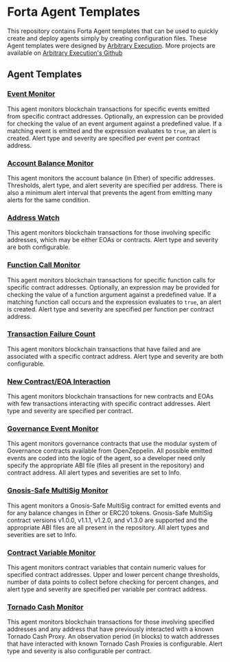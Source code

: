 # Forta Agent Templates

This repository contains Forta Agent templates that can be used to quickly create and deploy agents
simply by creating configuration files. These Agent templates were designed by [Arbitrary Execution](https://www.arbitraryexecution.com/). More projects are available on [Arbitrary Execution's Github](https://github.com/arbitraryexecution)

## Agent Templates

### [Event Monitor](admin-events/SETUP.md)

This agent monitors blockchain transactions for specific events emitted from specific contract
addresses. Optionally, an expression can be provided for checking the value of an event argument
against a predefined value. If a matching event is emitted and the expression evaluates to `true`,
an alert is created. Alert type and severity are specified per event per contract address.

### [Account Balance Monitor](account-balance/SETUP.md)

This agent monitors the account balance (in Ether) of specific addresses. Thresholds, alert type,
and alert severity are specified per address. There is also a minimum alert interval that prevents
the agent from emitting many alerts for the same condition.

### [Address Watch](address-watch/SETUP.md)

This agent monitors blockchain transactions for those involving specific addresses, which may be
either EOAs or contracts. Alert type and severity are both configurable.

### [Function Call Monitor](monitor-function-calls/SETUP.md)

This agent monitors blockchain transactions for specific function calls for specific contract
addresses. Optionally, an expression may be provided for checking the value of a function argument
against a predefined value. If a matching function call occurs and the expression evaluates to
`true`, an alert is created. Alert type and severity are specified per function per contract
address.

### [Transaction Failure Count](transaction-failure-count/SETUP.md)

This agent monitors blockchain transactions that have failed and are associated with a specific
contract address. Alert type and severity are both configurable.

### [New Contract/EOA Interaction](new-contract-interaction/SETUP.md)

This agent monitors blockchain transactions for new contracts and EOAs with few transactions
interacting with specific contract addresses. Alert type and severity are specified per contract.

### [Governance Event Monitor](governance/SETUP.md)

This agent monitors governance contracts that use the modular system of Governance contracts available
from OpenZeppelin. All possible emitted events are coded into the logic of the agent, so a developer
need only specify the appropriate ABI file (files all present in the repository) and contract address.
All alert types and severities are set to Info.

### [Gnosis-Safe MultiSig Monitor](gnosis-safe-multisig/SETUP.md)

This agent monitors a Gnosis-Safe MultiSig contract for emitted events and for any balance changes in
Ether or ERC20 tokens. Gnosis-Safe MultiSig contract versions v1.0.0, v1.1.1, v1.2.0, and v1.3.0 are
supported and the appropriate ABI files are all present in the repository. All alert types and
severities are set to Info.

### [Contract Variable Monitor](contract-variable-monitor/SETUP.md)

This agent monitors contract variables that contain numeric values for specified contract addresses.
Upper and lower percent change thresholds, number of data points to collect before checking for percent changes,
and alert type and severity are specified per variable per contract address.

### [Tornado Cash Monitor](tornado-cash-monitor/SETUP.md)

This agent monitors blockchain transactions for those involving specified addresses and any address
that have previously interacted with a known Tornado Cash Proxy. An observation period (in blocks) to
watch addresses that have interacted with known Tornado Cash Proxies is configurable. Alert type and
severity is also configurable per contract.
